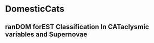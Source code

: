 # DomesticCats
<h2> ran<strong>DOM</strong> for<strong>EST</strong> <strong>C</strong>lassification <strong>I</strong>n <strong>CAT</strong>aclysmic variables and <strong>S</strong>upernovae <h1> 
